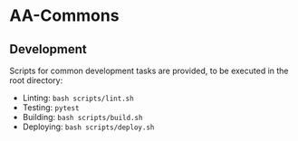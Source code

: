 # AA-Commons

## Development
Scripts for common development tasks are provided, to be executed in the root directory:
 - Linting: `bash scripts/lint.sh`
 - Testing: `pytest`
 - Building: `bash scripts/build.sh`
 - Deploying: `bash scripts/deploy.sh`